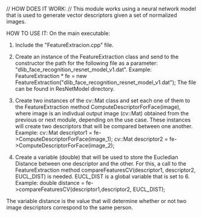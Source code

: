 // HOW DOES IT WORK:
// This module works using a neural network model that is used to generate vector descriptors given a set of normalized images. 



HOW TO USE IT:
On the main executable:
1) Include the "FeatureExtracion.cpp" file.

2) Create an instance of the FeatureExtraction class and send to the constructor the path for the following file as a parameter: 
    "dlib_face_recognition_resnet_model_v1.dat". 
     Example: 
         FeatureExtraction * fe = new FeatureExtraction("dlib_face_recognition_resnet_model_v1.dat");
     The file can be found in ResNetModel directory.

3) Create two instances of the cv::Mat class and set each one of them to the FeatureExtraction method ComputeDescriptorForFace(image), where image is an indivdual output image (cv::Mat) obtained from the previous or next module, depending on the use case. These instances will create two descriptors that will be compared between one another.
     Example: 
        cv::Mat descriptor1 = fe->ComputeDescriptorForFace(image_1);
        cv::Mat descriptor2 = fe->ComputeDescriptorForFace(image_2);

4) Create a variable (double) that will be used to store the Eucledian Distance between one descriptor and the other. For this, a call to the FeatureExtraction method compareFeaturesCV(descriptor1, descriptor2, EUCL_DIST) is needed. EUCL_DIST is a global variable that is set to 6.
    Example:
        double distance = fe->compareFeaturesCV(descriptor1,descriptor2, EUCL_DIST);
        
The variable distance is the value that will determine whether or not two image descriptors correspond to the same person.
